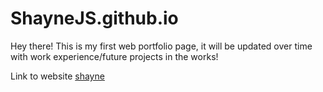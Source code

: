 # ShayneJS.github.io

Hey there!  This is my first web portfolio page, it will be updated over time with work experience/future projects in the works!

Link to website [shayne](https://shaynejs.github.io/Portfolio/)
